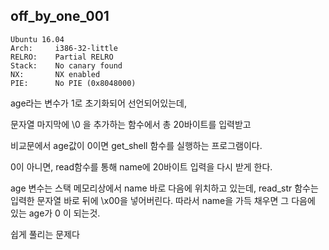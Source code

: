 off_by_one_001
--------------

```
Ubuntu 16.04
Arch:     i386-32-little
RELRO:    Partial RELRO
Stack:    No canary found
NX:       NX enabled
PIE:      No PIE (0x8048000)
```

age라는 변수가 1로 초기화되어 선언되어있는데, 

문자열 마지막에 \0 을 추가하는 함수에서 총 20바이트를 입력받고 

비교문에서 age값이 0이면 get_shell 함수를 실행하는 프로그램이다. 

0이 아니면, read함수를 통해 name에 20바이트 입력을 다시 받게 한다. 

age 변수는 스택 메모리상에서 name 바로 다음에 위치하고 있는데, 
read_str 함수는 입력한 문자열 바로 뒤에 \x00을 넣어버린다. 따라서 name을 가득 채우면 그 다음에 있는 age가 0 이 되는것.

쉽게 풀리는 문제다 

